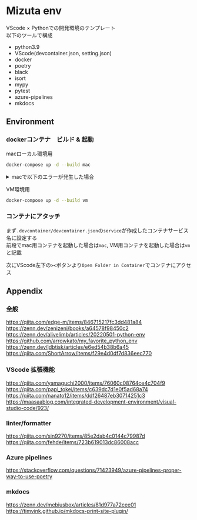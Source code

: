 # Mizuta env

VScode × Pythonでの開発環境のテンプレート \
以下のツールで構成

- python3.9
- VScode(devcontainer.json, setting.json)
- docker
- poetry
- black
- isort
- mypy
- pytest
- azure-pipelines
- mkdocs

## Environment

### dockerコンテナ　ビルド & 起動

macローカル環境用

``` bash
docker-compose up -d --build mac
```

<details><summary>macで以下のエラーが発生した場合</summary>

macで以下のエラーが出ることがある

``` bash
failed to solve with frontend dockerfile.v0: failed to create LLB definition: rpc error: code = Unknown desc = error getting credentials - err: exec: "docker-credential-desktop": executable file not found in $PATH, out: ``
```

その場合は以下の手順で`~/.docker/config.json`を修正すると解決する

- `sudo vi ~/.docker/config.json`でファイルを開く
- `credsStore` -> `credStore`に変更し保存

<https://stackoverflow.com/a/74413229>

</details>

VM環境用

``` bash
docker-compose up -d --build vm
```

### コンテナにアタッチ

まず`.devcontainer/devcontainer.json`の`service`が作成したコンテナサービス名に設定する \
前段でmac用コンテナを起動した場合は`mac`, VM用コンテナを起動した場合は`vm`と記載

次にVScode左下の`><`ボタンより`Open Folder in Container`でコンテナにアクセス

## Appendix

### 全般

<https://qiita.com/edge-m/items/846715217fc3dd481a84> \
<https://zenn.dev/zenizeni/books/a64578f98450c2> \
<https://zenn.dev/alivelimb/articles/20220501-python-env> \
<https://github.com/arrowkato/my_favorite_python_env> \
<https://zenn.dev/jdbtisk/articles/e6ed54b38b6a45> \
<https://qiita.com/ShortArrow/items/f29e4d0df7d836eec770>

### VScode 拡張機能

<https://qiita.com/yamaguchi2000/items/76060c08764ce4c704f9> \
<https://qiita.com/papi_tokei/items/c639dc7d1e0f5ad68a74> \
<https://qiita.com/nanato12/items/ddf26487eb30714251c3> \
<https://maasaablog.com/integrated-development-environment/visual-studio-code/923/>

### linter/formatter

<https://qiita.com/sin9270/items/85e2dab4c0144c79987d> \
<https://qiita.com/fehde/items/723b619013dc86008acc>

### Azure pipelines

<https://stackoverflow.com/questions/71423949/azure-pipelines-proper-way-to-use-poetry>

### mkdocs

<https://zenn.dev/mebiusbox/articles/81d977a72cee01> \
<https://timvink.github.io/mkdocs-print-site-plugin/>
